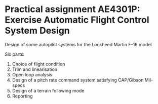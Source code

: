 # Practical assignment AE4301P: Exercise Automatic Flight Control System Design
Design of some autopilot systems for the Lockheed Martin F-16 model

Six parts:
1. Choice of flight condition
2. Trim and linearisation
3. Open loop analysis
4. Design of a pitch rate command system satisfying CAP/Gibson Mil-specs
5. Design of a terrain following mode
6. Reporting
